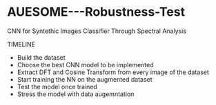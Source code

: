# AUESOME---Robustness-Test
CNN for Syntethic Images Classifier Through Spectral Analysis



TIMELINE

- Build the dataset
- Choose the best CNN model to be implemented
- Extract DFT and Cosine Transform from every image of the dataset
- Start training the NN on the augmented dataset
- Test the model once trained
- Stress the model with data augemntation
